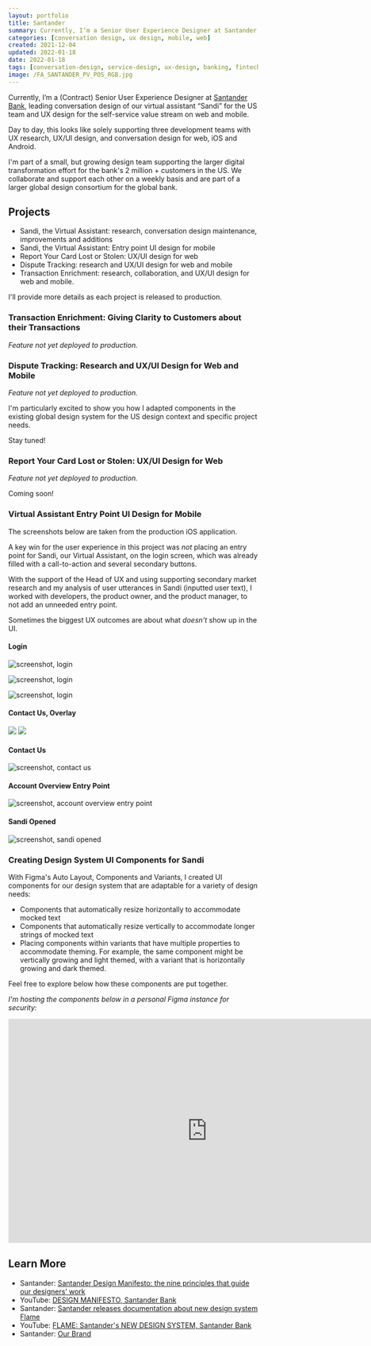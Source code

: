 ```yaml
---
layout: portfolio
title: Santander
summary: Currently, I’m a Senior User Experience Designer at Santander Bank, leading conversation design of our virtual assistant “Sandi” for the US team and UX design for the self-service value stream on web and mobile.
categories: [conversation design, ux design, mobile, web]
created: 2021-12-04
updated: 2022-01-18
date: 2022-01-18
tags: [conversation-design, service-design, ux-design, banking, fintech, ui-design]
image: /FA_SANTANDER_PV_POS_RGB.jpg
---
```


Currently, I’m a (Contract) Senior User Experience Designer at [Santander Bank](https://www.santanderbank.com/), leading conversation design of our virtual assistant “Sandi” for the US team and UX design for the self-service value stream on web and mobile.

Day to day, this looks like solely supporting three development teams with UX research, UX/UI design, and conversation design for web, iOS and Android.

I'm part of a small, but growing design team supporting the larger digital transformation effort for the bank's 2 million + customers in the US.  We collaborate and support each other on a weekly basis and are part of a larger global design consortium for the global bank.

<!-- Projects -->

## Projects

- Sandi, the Virtual Assistant: research, conversation design maintenance, improvements and additions
- Sandi, the Virtual Assistant: Entry point UI design for mobile
- Report Your Card Lost or Stolen: UX/UI design for web
- Dispute Tracking: research and UX/UI design for web and mobile
- Transaction Enrichment: research, collaboration, and UX/UI design for web and mobile.

I'll provide more details as each project is released to production.

<!-- 

### Finding UX Debt & Navigating Across the Organization

#### Bottom Sheet Component

- Android, iOS Touch ID & iOS Face ID
- Creating a Base Component
- Thinking through box models and various layouts in Figma to help define requirements documentation.

-->

### Transaction Enrichment: Giving Clarity to Customers about their Transactions

*Feature not yet deployed to production.*

<!-- 

On Component Construction
- Autolayout: and multiline text fields + packed w/ horizontal autolayout but filled width and autoheight text boxes
- Box model in your design

-->

### Dispute Tracking: Research and UX/UI Design for Web and Mobile

*Feature not yet deployed to production.*

I'm particularly excited to show you how I adapted components in the existing global design system for the US design context and specific project needs.

Stay tuned!

### Report Your Card Lost or Stolen: UX/UI Design for Web

*Feature not yet deployed to production.*

Coming soon!

### Virtual Assistant Entry Point UI Design for Mobile

The screenshots below are taken from the production iOS application.

A key win for the user experience in this project was *not* placing an entry point for Sandi, our Virtual Assistant, on the login screen, which was already filled with a call-to-action and several secondary buttons.

With the support of the Head of UX and using supporting secondary market research and my analysis of user utterances in Sandi (inputted user text), I worked with developers, the product owner, and the product manager, to not add an unneeded entry point.

Sometimes the biggest UX outcomes are about what *doesn't* show up in the UI.

#### Login

![screenshot, login](/IMG_8551.png) <!-- viewable in github deployed build, image in folder inside of _portfolio with same name as markdown portfolio page -->

![screenshot, login](IMG_8551.png) <!-- viewable in local jekyll build, image in folder inside of _portfolio with same name as markdown portfolio page -->

![screenshot, login](santander/IMG_8551.png) <!-- viewable directly in markdown -->

<!-- End of Projects Section -->

#### Contact Us, Overlay

<!-- Displaying images with fallbacks using the object html tag.  Thanks Alberto!  (See https://dev.to/albertodeago88/html-only-image-fallback-19im) -->

<object data="/IMG_8549.png">
  <img src="IMG_8549.png"/>
  <img src="santander/IMG_8549.png"/>
</object>

#### Contact Us

![screenshot, contact us](/IMG_8550.png)

#### Account Overview Entry Point

![screenshot, account overview entry point](/IMG_8547.png)

#### Sandi Opened

![screenshot, sandi opened](/IMG_8548.png)

### Creating Design System UI Components for Sandi

With Figma's Auto Layout, Components and Variants, I created UI components for our design system that are adaptable for a variety of design needs:

- Components that automatically resize horizontally to accommodate mocked text
- Components that automatically resize vertically to accommodate longer strings of mocked text
- Placing components within variants that have multiple properties to accommodate theming.  For example, the same component might be vertically growing and light themed, with a variant that is horizontally growing and dark themed.

Feel free to explore below how these components are put together.

*I'm hosting the components below in a personal Figma instance for security:*

<iframe style="border: 1px solid rgba(0, 0, 0, 0.1);" width="800" height="450" src="https://www.figma.com/embed?embed_host=share&url=https%3A%2F%2Fwww.figma.com%2Ffile%2Fz7NkGZe84Mo55xnN6pUdVn%2FSantander-Portfolio-Pieces%3Fnode-id%3D2%253A24" allowfullscreen></iframe>

## Learn More

- Santander: [Santander Design Manifesto: the nine principles that guide our designers’ work](https://www.santander.com/en/stories/santander-design-manifesto-the-nine-principles-that-guide-our-designers-work)
- YouTube: [DESIGN MANIFESTO, Santander Bank](https://www.youtube.com/watch?v=Fig7C4tWrK8)
- Santander: [Santander releases documentation about new design system Flame](https://www.santander.com/en/stories/santander-releases-documentation-about-new-design-system-flame)
- YouTube: [FLAME: Santander's NEW DESIGN SYSTEM, Santander Bank](https://www.youtube.com/watch?v=GHTAIz4Ie14)
- Santander: [Our Brand](https://www.santander.com/en/about-us/our-brand)

[^1]: [https://www.santanderus.com/about-us/](https://www.santanderus.com/about-us/)